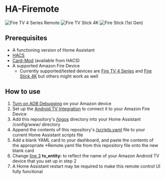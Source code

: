 # HA-Firemote
![Fire TV 4 Series Remote](https://github.com/PRProd/HA-Firemote/raw/main/Example%20Images/fireTVRemote.png)
![Fire TV Stick 4K](https://github.com/PRProd/HA-Firemote/raw/main/Example%20Images/fireTVStick4K.png)
![Fire Stick (1st Gen)](https://github.com/PRProd/HA-Firemote/raw/main/Example%20Images/fireStick1stGen.png)


## Prerequisites
* A functioning version of Home Assistant
* [HACS](https://peyanski.com/how-to-install-home-assistant-community-store-hacs/)
* [Card-Mod](https://github.com/thomasloven/lovelace-card-mod) (available from HACS)
* A supported Amazon Fire Device
  * Currently supported/tested devices are [Fire TV 4 Series](https://www.amazon.com/dp/B08SWD2SCK) and [Fire Stick 4K](https://www.amazon.com/dp/B09GK44MZJ) but others might work as well

## How to use
1. [Turn on ADB Debugging](https://www.youtube.com/watch?v=40iVXrTWcPU) on your Amazon device
1. Set up the [Android TV Integration](https://www.home-assistant.io/integrations/androidtv/) to connect it to your Amazon Fire Device
1. Add this repository's [/logos](https://github.com/PRProd/HA-Firemote/tree/main/logos) directory into your Home Assistant /config/www/ directory
1. Append the contents of this repository's [/scripts.yaml](https://github.com/PRProd/HA-Firemote/blob/main/scripts.yaml) file to your current Home Assistant scripts file
1. Add a blank YAML card to your dashboard, and paste the contents of the appropriate *Remote.yaml file from this repository file onto the new blank card
1. Change [line 3](https://github.com/PRProd/HA-Firemote/blob/main/FireStick4KRemote.yaml#L3) **tv_entity:** to reflect the name of your Amazon Android TV device that you set up in step 2
1. A Home Assistant restart may be required to make this remote control UI fully functional
